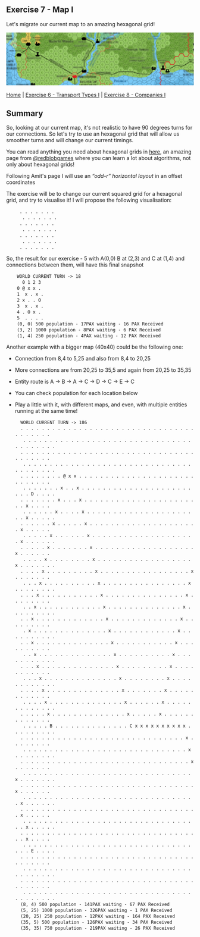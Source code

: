 ## Exercise 7 - Map I

Let's migrate our current map to an amazing hexagonal grid!

<kbd> <img src="exercise_7_header.png" /> </kbd>

[Home](../README.md) | [Exercise 6 - Transport Types I](exercise-6.md) | [Exercise 8 - Companies I](exercise-8.md)

## Summary

So, looking at our current map, it's not realistic to have 90 degrees turns for our connections. So let's try to use an
hexagonal grid that will allow us smoother turns and will change our current timings.

You can read anything you need about hexagonal grids in [here](https://www.redblobgames.com/grids/hexagons/), an amazing
page from [@redblobgames](https://github.com/redblobgames) where you can learn a lot about algorithms, not only about
hexagonal grids!

Following Amit's page I will use an _“odd-r” horizontal layout_ in an offset coordinates

The exercise will be to change our current squared grid for a hexagonal grid, and try to visualise it! I will propose
the following visualisation:

         . . . . . . .
          . . . . . . .
         . . . . . . .
          . . . . . . .
         . . . . . . .
          . . . . . . .
         . . . . . . .

So, the result for our exercise - 5 with A(0,0) B at (2,3) and C at (1,4) and connections between them, will have this final snapshot

        WORLD CURRENT TURN -> 18
          0 1 2 3
        0 @ x x . 
        1  x . x . 
        2 x . . O 
        3  x . x . 
        4 . O x . 
        5  . . . . 
        (0, 0) 500 population - 17PAX waiting - 16 PAX Received
        (3, 2) 1000 population - 8PAX waiting - 6 PAX Received
        (1, 4) 250 population - 4PAX waiting - 12 PAX Received

Another example with a bigger map (40x40) could be the following one:

* Connection from 8,4 to 5,25 and also from 8,4 to 20,25
* More connections are from 20,25 to 35,5 and again from 20,25 to 35,35
* Entity route is A -> B -> A -> C -> D -> C -> E -> C
* You can check population for each location below
* Play a little with it, with different maps, and even, with multiple entities running at the same time!


        WORLD CURRENT TURN -> 186
        . . . . . . . . . . . . . . . . . . . . . . . . . . . . . . . . . . . . . . . .
         . . . . . . . . . . . . . . . . . . . . . . . . . . . . . . . . . . . . . . . .
        . . . . . . . . . . . . . . . . . . . . . . . . . . . . . . . . . . . . . . . .
         . . . . . . . . . . . . . . . . . . . . . . . . . . . . . . . . . . . . . . . .
        . . . . . . . . @ x x . . . . . . . . . . . . . . . . . . . . . . . . . . . . .
         . . . . . . . x . . x . . . . . . . . . . . . . . . . . . . . . . . . D . . . .
        . . . . . . . x . . . x . . . . . . . . . . . . . . . . . . . . . . . x . . . .
         . . . . . . x . . . . x . . . . . . . . . . . . . . . . . . . . . . x . . . . .
        . . . . . . x . . . . . x . . . . . . . . . . . . . . . . . . . . . x . . . . .
         . . . . . x . . . . . . x . . . . . . . . . . . . . . . . . . . . x . . . . . .
        . . . . . x . . . . . . . x . . . . . . . . . . . . . . . . . . . x . . . . . .
         . . . . x . . . . . . . . x . . . . . . . . . . . . . . . . . . x . . . . . . .
        . . . . x . . . . . . . . . x . . . . . . . . . . . . . . . . . x . . . . . . .
         . . . x . . . . . . . . . . x . . . . . . . . . . . . . . . . x . . . . . . . .
        . . . x . . . . . . . . . . . x . . . . . . . . . . . . . . . x . . . . . . . .
         . . x . . . . . . . . . . . . x . . . . . . . . . . . . . . x . . . . . . . . .
        . . x . . . . . . . . . . . . . x . . . . . . . . . . . . . x . . . . . . . . .
         . x . . . . . . . . . . . . . . x . . . . . . . . . . . . x . . . . . . . . . .
        . . x . . . . . . . . . . . . . . x . . . . . . . . . . . x . . . . . . . . . .
         . . x . . . . . . . . . . . . . . x . . . . . . . . . . x . . . . . . . . . . .
        . . . x . . . . . . . . . . . . . . x . . . . . . . . . x . . . . . . . . . . .
         . . . x . . . . . . . . . . . . . . x . . . . . . . . x . . . . . . . . . . . .
        . . . . x . . . . . . . . . . . . . . x . . . . . . . x . . . . . . . . . . . .
         . . . . x . . . . . . . . . . . . . . x . . . . . . x . . . . . . . . . . . . .
        . . . . . x . . . . . . . . . . . . . . x . . . . . x . . . . . . . . . . . . .
         . . . . . B . . . . . . . . . . . . . . C x x x x x x x x x x . . . . . . . . .
        . . . . . . . . . . . . . . . . . . . . . . . . . . . . . . . x . . . . . . . .
         . . . . . . . . . . . . . . . . . . . . . . . . . . . . . . . x . . . . . . . .
        . . . . . . . . . . . . . . . . . . . . . . . . . . . . . . . . x . . . . . . .
         . . . . . . . . . . . . . . . . . . . . . . . . . . . . . . . . x . . . . . . .
        . . . . . . . . . . . . . . . . . . . . . . . . . . . . . . . . . x . . . . . .
         . . . . . . . . . . . . . . . . . . . . . . . . . . . . . . . . . x . . . . . .
        . . . . . . . . . . . . . . . . . . . . . . . . . . . . . . . . . . x . . . . .
         . . . . . . . . . . . . . . . . . . . . . . . . . . . . . . . . . . x . . . . .
        . . . . . . . . . . . . . . . . . . . . . . . . . . . . . . . . . . . x . . . .
         . . . . . . . . . . . . . . . . . . . . . . . . . . . . . . . . . . . E . . . .
        . . . . . . . . . . . . . . . . . . . . . . . . . . . . . . . . . . . . . . . .
         . . . . . . . . . . . . . . . . . . . . . . . . . . . . . . . . . . . . . . . .
        . . . . . . . . . . . . . . . . . . . . . . . . . . . . . . . . . . . . . . . .
         . . . . . . . . . . . . . . . . . . . . . . . . . . . . . . . . . . . . . . . .
        (8, 4) 500 population - 141PAX waiting - 67 PAX Received
        (5, 25) 1000 population - 326PAX waiting - 1 PAX Received
        (20, 25) 250 population - 12PAX waiting - 164 PAX Received
        (35, 5) 500 population - 126PAX waiting - 34 PAX Received
        (35, 35) 750 population - 219PAX waiting - 26 PAX Received

